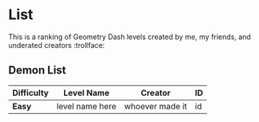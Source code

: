 # List

This is a ranking of Geometry Dash levels created by me, my friends, and underated creators :trollface:

## Demon List

| Difficulty | Level Name               | Creator     | ID      |
|------------|--------------------------|-------------|---------|
| **Easy**   | level name here           | whoever made it      | id       |

